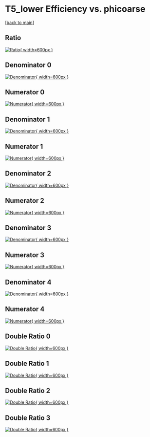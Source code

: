 # T5_lower Efficiency vs. phicoarse

[[back to main](./)]



## Ratio

[![Ratio](../mtv/var/T5_lower_xtr_11_-1_eff_phicoarse.png){ width=600px }](../mtv/var/T5_lower_xtr_11_-1_eff_phicoarse.pdf)

## Denominator 0

[![Denominator](../mtv/den/T5_lower_xtr_11_-1_eff_phicoarse_den0.png){ width=600px }](../mtv/den/T5_lower_xtr_11_-1_eff_phicoarse_den0.pdf)

## Numerator 0

[![Numerator](../mtv/num/T5_lower_xtr_11_-1_eff_phicoarse_num0.png){ width=600px }](../mtv/num/T5_lower_xtr_11_-1_eff_phicoarse_num0.pdf)

## Denominator 1

[![Denominator](../mtv/den/T5_lower_xtr_11_-1_eff_phicoarse_den1.png){ width=600px }](../mtv/den/T5_lower_xtr_11_-1_eff_phicoarse_den1.pdf)

## Numerator 1

[![Numerator](../mtv/num/T5_lower_xtr_11_-1_eff_phicoarse_num1.png){ width=600px }](../mtv/num/T5_lower_xtr_11_-1_eff_phicoarse_num1.pdf)

## Denominator 2

[![Denominator](../mtv/den/T5_lower_xtr_11_-1_eff_phicoarse_den2.png){ width=600px }](../mtv/den/T5_lower_xtr_11_-1_eff_phicoarse_den2.pdf)

## Numerator 2

[![Numerator](../mtv/num/T5_lower_xtr_11_-1_eff_phicoarse_num2.png){ width=600px }](../mtv/num/T5_lower_xtr_11_-1_eff_phicoarse_num2.pdf)

## Denominator 3

[![Denominator](../mtv/den/T5_lower_xtr_11_-1_eff_phicoarse_den3.png){ width=600px }](../mtv/den/T5_lower_xtr_11_-1_eff_phicoarse_den3.pdf)

## Numerator 3

[![Numerator](../mtv/num/T5_lower_xtr_11_-1_eff_phicoarse_num3.png){ width=600px }](../mtv/num/T5_lower_xtr_11_-1_eff_phicoarse_num3.pdf)

## Denominator 4

[![Denominator](../mtv/den/T5_lower_xtr_11_-1_eff_phicoarse_den4.png){ width=600px }](../mtv/den/T5_lower_xtr_11_-1_eff_phicoarse_den4.pdf)

## Numerator 4

[![Numerator](../mtv/num/T5_lower_xtr_11_-1_eff_phicoarse_num4.png){ width=600px }](../mtv/num/T5_lower_xtr_11_-1_eff_phicoarse_num4.pdf)

## Double Ratio 0

[![Double Ratio](../mtv/ratio/T5_lower_xtr_11_-1_eff_phicoarse_ratio0.png){ width=600px }](../mtv/ratio/T5_lower_xtr_11_-1_eff_phicoarse_ratio0.pdf)

## Double Ratio 1

[![Double Ratio](../mtv/ratio/T5_lower_xtr_11_-1_eff_phicoarse_ratio1.png){ width=600px }](../mtv/ratio/T5_lower_xtr_11_-1_eff_phicoarse_ratio1.pdf)

## Double Ratio 2

[![Double Ratio](../mtv/ratio/T5_lower_xtr_11_-1_eff_phicoarse_ratio2.png){ width=600px }](../mtv/ratio/T5_lower_xtr_11_-1_eff_phicoarse_ratio2.pdf)

## Double Ratio 3

[![Double Ratio](../mtv/ratio/T5_lower_xtr_11_-1_eff_phicoarse_ratio3.png){ width=600px }](../mtv/ratio/T5_lower_xtr_11_-1_eff_phicoarse_ratio3.pdf)

